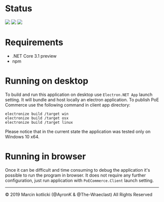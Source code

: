 # Status

![](https://github.com/AyronK/poe-commerce/workflows/Build/badge.svg?branch=develop)
![](https://github.com/AyronK/poe-commerce/workflows/Electron%20Build/badge.svg?branch=develop)
![](https://github.com/AyronK/poe-commerce/workflows/Tests/badge.svg?branch=develop)

# Requirements
- .NET Core 3.1 preview
- npm

# Running on desktop
To build and run this application on desktop use `Electron.NET App` launch setting. It will bundle and host locally an electron application.
To publish PoE Commerce use the following command in client app directory:

```
electronize build /target win
electronize build /target osx
electronize build /target linux
```

Please notice that in the current state the application was tested only on Windows 10 x64.

# Running in browser
Once it can be difficult and time consuming to debug the application it's possible to run the program in browser. 
It does not require any further configuration, just run application with `PoECommerce.Client` launch setting.

  
---   


© 2019 Marcin kotlicki (@AyronK & @The-Wraeclast) All Rights Reserved
